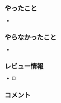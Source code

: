 ## やったこと
<!-- このPR内でやったことを記載 -->
- 

## やらなかったこと
<!-- このPR内でやらなかったことを理由とともに記載 -->
- 

## レビュー情報
<!-- このPR内で特にレビューしてほしいところ、レビューをする上で参考になる情報 -->
- [ ] 

## コメント
<!-- レビューワーに伝えるべきことがあれば記載 -->
<!-- PRとともに、issueを閉じたい場合は"close {issue番号}"で閉じることが可能 -->
